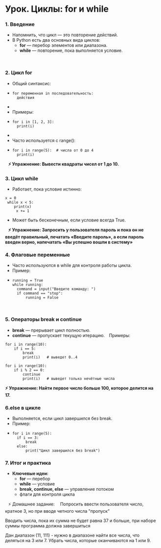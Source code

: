 
# Урок. Циклы: for и while
### 1. Введение<!-- {"fold":true} -->
* Напомнить, что цикл — это повторение действий.
* В Python есть два основных вида циклов:
  * **for** — перебор элементов или диапазона.
  * **while** — повторение, пока выполняется условие.

⠀
### 2. Цикл for<!-- {"fold":true} -->
* Общий синтаксис:
* ```
  for переменная in последовательность:
  	действия
  ```
* 
* Примеры:
* ```
  for i in [1, 2, 3]:
  	print(i)
  ```
* 
* Часто используется с range():
* ```
  for i in range(5):  # числа от 0 до 4
  	print(i)
  ```

**⠀⚡ Упражнение: Вывести квадраты чисел от 1 до 10.**

### 3. Цикл while<!-- {"fold":true} -->
* Работает, пока условие истинно:
```
x = 0
￼while x < 5:
￼	print(x)
	￼x += 1
```
* Может быть бесконечным, если условие всегда True.

**⠀⚡ Упражнение: Запросить у пользователя пароль и пока он не введёт правильный, печатать «Введите пароль», а если пароль введен верно, напечатать «Вы успешно вошли в систему»**

### 4. Флаговые переменные<!-- {"fold":true} -->
* Часто используются в while для контроля работы цикла.
* Пример:
* ```
  running = True
  while running:
  	command = input("Введите команду: ")
  	if command == "stop":
  		running = False
  ```
⠀
### 5. Операторы break и continue<!-- {"fold":true} -->
* **break** — прерывает цикл полностью.
* **continue** — пропускает текущую итерацию.
⠀Примеры:
```
for i in range(10):
	if i == 5:
		break
		print(i)   # выведет 0..4
```
```
for i in range(10):
	if i % 2 == 0:
		continue
		print(i)   # выведет только нечётные числа

```

**⚡ Упражнение: Найти первое число больше 100, которое делится на 17.**

### 6.else в цикле
* Выполняется, если цикл завершился без break.
* Пример:
* ```
  for i in range(5):
  	if i == 3:
  		break
  	else:
  		print("Цикл завершился без break")
  ```


### 7. Итог и практика
* **Ключевые идеи:**
  * **for** — перебор
  * **while** — условие
  * **break, continue, else** — управление потоком
  * флаги для контроля цикла

⠀⚡ Домашнее задание:
⠀
Попросить ввести пользователя число, кратное 3, но при вводе четного числа "пропуск"

Вводить числа, пока их сумма не будет равна 37 и больше, при наборе суммы программа должна завершиться

Дан диапазон (11, 111) - нужно в диапазоне найти все числа, что деляться на 3 или 7. Убрать числа, которые оканчиваются на 1 или 9.

